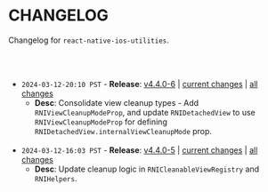 # CHANGELOG

Changelog for `react-native-ios-utilities`.

<br><br>

* `2024-03-12-20:10 PST` - **Release**: [v4.4.0-6](https://github.com/dominicstop/react-native-ios-utilities/releases/tag/v4.4.0-6) | [current changes](https://github.com/dominicstop/react-native-ios-utilities/compare/v4.4.0-5...v4.4.0-6) | [all changes](https://github.com/dominicstop/react-native-ios-utilities/compare/v4.4.0-0...v4.4.0-6)
  * **Desc**: Consolidate view cleanup types - Add `RNIViewCleanupModeProp`, and update `RNIDetachedView` to use  `RNIViewCleanupModeProp` for defining `RNIDetachedView.internalViewCleanupMode` prop.<br><br>
* `2024-03-12-16:03 PST` -  **Release**: [v4.4.0-5](https://github.com/dominicstop/react-native-ios-utilities/releases/tag/v4.4.0-5) | [current changes](https://github.com/dominicstop/react-native-ios-utilities/compare/v4.4.0-4...v4.4.0-5) | [all changes](https://github.com/dominicstop/react-native-ios-utilities/compare/v4.4.0-0...v4.4.0-5)
  * **Desc**: Update cleanup logic in `RNICleanableViewRegistry` and `RNIHelpers`.

